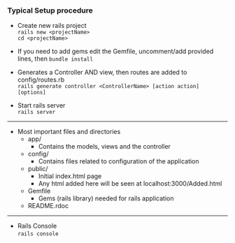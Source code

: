### Typical Setup procedure


- Create new rails project  
`rails new <projectName>`  
`cd <projectName>`

- If you need to add gems edit the Gemfile, uncomment/add provided lines, then `bundle install`

- Generates a Controller AND view, then routes are added to config/routes.rb  
`rails generate controller <ControllerName> [action action] [options]`  

- Start rails server  
`rails server`  



--------------------------

- Most important files and directories
    - app/
        - Contains the models, views and the controller
    - config/
        - Contains files related to configuration of the application
    - public/
        - Initial index.html page
        - Any html added here will be seen at localhost:3000/Added.html
    - Gemfile
        - Gems (rails library) needed for rails application
    - README.rdoc

--------------------------

- Rails Console  
`rails console`
